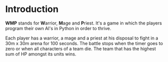 # Introduction

**WMP** stands for **W**arrior, **M**age and **P**riest. It's a game in which the
players program their own AI's in Python in order to thrive.

Each player has a warrior, a mage and a priest at his disposal to fight in a 30m
x 30m arena for 100 seconds. The battle stops when the timer goes to zero or when
all characters of a team die. The team that has the highest sum of HP amongst its
units wins.
